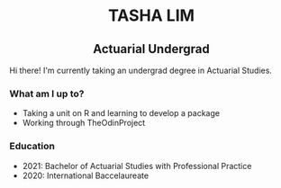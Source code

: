 <h1 align="center"> TASHA LIM </h1>

<h2 align="center"> Actuarial Undergrad </h2>

Hi there! I'm currently taking an undergrad degree in Actuarial Studies.

### What am I up to? 

- Taking a unit on R and learning to develop a package
- Working through TheOdinProject

### Education

- 2021: Bachelor of Actuarial Studies with Professional Practice
- 2020: International Baccelaureate

<!--
**tasharx/tasharx** is a ✨ _special_ ✨ repository because its `README.md` (this file) appears on your GitHub profile.

Here are some ideas to get you started:

- 🔭 I’m currently working on ...
- 🌱 I’m currently learning ...
- 👯 I’m looking to collaborate on ...
- 🤔 I’m looking for help with ...
- 💬 Ask me about ...
- 📫 How to reach me: ...
- 😄 Pronouns: ...
- ⚡ Fun fact: ...
-->
